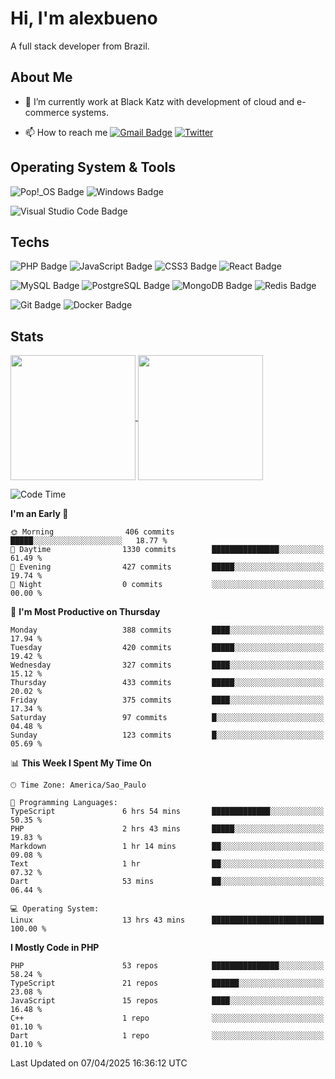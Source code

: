 # Hi, I'm alexbueno

A full stack developer from Brazil.

## About Me

- 🌱 I’m currently work at Black Katz with development of cloud and e-commerce systems.

- 📫 How to reach me [![Gmail Badge](https://img.shields.io/badge/-gmail-c14438?style=for-the-badge&logo=Gmail&logoColor=ffffff)](mailto:alexsandrofbueno@gmail.com) [![Twitter](https://img.shields.io/badge/twitter-1DA1F2.svg?style=for-the-badge&logo=twitter&logoColor=ffffff)](https://twitter.com/Alex_Bueno_7)

## Operating System & Tools

![Pop!_OS Badge](https://img.shields.io/badge/Pop!__OS-48B9C7?logo=popos&logoColor=fff&style=flat)
![Windows Badge](https://img.shields.io/badge/Windows-0078D6?logo=windows&logoColor=fff&style=flat)

![Visual Studio Code Badge](https://img.shields.io/badge/Visual%20Studio%20Code-007ACC?logo=visualstudiocode&logoColor=fff&style=flat)

## Techs

![PHP Badge](https://img.shields.io/badge/PHP-777BB4?logo=php&logoColor=fff&style=flat)
![JavaScript Badge](https://img.shields.io/badge/JavaScript-F7DF1E?logo=javascript&logoColor=000&style=flat)
![CSS3 Badge](https://img.shields.io/badge/CSS3-1572B6?logo=css3&logoColor=fff&style=flat)
![React Badge](https://img.shields.io/badge/React-61DAFB?logo=react&logoColor=000&style=flat)

![MySQL Badge](https://img.shields.io/badge/MySQL-4479A1?logo=mysql&logoColor=fff&style=flat)
![PostgreSQL Badge](https://img.shields.io/badge/PostgreSQL-4169E1?logo=postgresql&logoColor=fff&style=flat)
![MongoDB Badge](https://img.shields.io/badge/MongoDB-47A248?logo=mongodb&logoColor=fff&style=flat)
![Redis Badge](https://img.shields.io/badge/Redis-DC382D?logo=redis&logoColor=fff&style=flat)

![Git Badge](https://img.shields.io/badge/Git-F05032?logo=git&logoColor=fff&style=flat)
![Docker Badge](https://img.shields.io/badge/Docker-2496ED?logo=docker&logoColor=fff&style=flat)


## Stats

<a href="https://github.com/anuraghazra/github-readme-stats">
  <img height=200 align="center" src="https://github-readme-stats.vercel.app/api?username=alexbueno7&theme=dark" />
</a>
<a href="https://github.com/anuraghazra/convoychat">
  <img height=200 align="center" src="https://github-readme-stats.vercel.app/api/top-langs?username=alexbueno7&layout=compact&langs_count=8&card_width=320&theme=dark" />
</a>

<!--START_SECTION:waka-->
![Code Time](http://img.shields.io/badge/Code%20Time-1%2C424%20hrs%2042%20mins-blue)

**I'm an Early 🐤** 

```text
🌞 Morning                406 commits         █████░░░░░░░░░░░░░░░░░░░░   18.77 % 
🌆 Daytime                1330 commits        ███████████████░░░░░░░░░░   61.49 % 
🌃 Evening                427 commits         █████░░░░░░░░░░░░░░░░░░░░   19.74 % 
🌙 Night                  0 commits           ░░░░░░░░░░░░░░░░░░░░░░░░░   00.00 % 
```
📅 **I'm Most Productive on Thursday** 

```text
Monday                   388 commits         ████░░░░░░░░░░░░░░░░░░░░░   17.94 % 
Tuesday                  420 commits         █████░░░░░░░░░░░░░░░░░░░░   19.42 % 
Wednesday                327 commits         ████░░░░░░░░░░░░░░░░░░░░░   15.12 % 
Thursday                 433 commits         █████░░░░░░░░░░░░░░░░░░░░   20.02 % 
Friday                   375 commits         ████░░░░░░░░░░░░░░░░░░░░░   17.34 % 
Saturday                 97 commits          █░░░░░░░░░░░░░░░░░░░░░░░░   04.48 % 
Sunday                   123 commits         █░░░░░░░░░░░░░░░░░░░░░░░░   05.69 % 
```


📊 **This Week I Spent My Time On** 

```text
🕑︎ Time Zone: America/Sao_Paulo

💬 Programming Languages: 
TypeScript               6 hrs 54 mins       █████████████░░░░░░░░░░░░   50.35 % 
PHP                      2 hrs 43 mins       █████░░░░░░░░░░░░░░░░░░░░   19.83 % 
Markdown                 1 hr 14 mins        ██░░░░░░░░░░░░░░░░░░░░░░░   09.08 % 
Text                     1 hr                ██░░░░░░░░░░░░░░░░░░░░░░░   07.32 % 
Dart                     53 mins             ██░░░░░░░░░░░░░░░░░░░░░░░   06.44 % 

💻 Operating System: 
Linux                    13 hrs 43 mins      █████████████████████████   100.00 % 
```

**I Mostly Code in PHP** 

```text
PHP                      53 repos            ███████████████░░░░░░░░░░   58.24 % 
TypeScript               21 repos            ██████░░░░░░░░░░░░░░░░░░░   23.08 % 
JavaScript               15 repos            ████░░░░░░░░░░░░░░░░░░░░░   16.48 % 
C++                      1 repo              ░░░░░░░░░░░░░░░░░░░░░░░░░   01.10 % 
Dart                     1 repo              ░░░░░░░░░░░░░░░░░░░░░░░░░   01.10 % 
```




 Last Updated on 07/04/2025 16:36:12 UTC
<!--END_SECTION:waka-->
